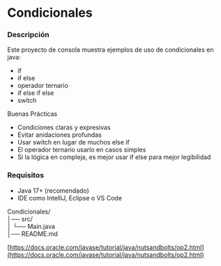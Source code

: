 # Condicionales

### Descripción

Este proyecto de consola muestra ejemplos de uso de condicionales en java:

* if
* if else
* operador ternario
* if else if else
* switch

Buenas Prácticas

* Condiciones claras y expresivas
* Evitar anidaciones profundas
* Usar switch en lugar de muchos else if
* El operador ternario usarlo en casos simples
* Si la lógica en compleja, es mejor usar if else para mejor legibilidad

### Requisitos

* Java 17+ (recomendado)
* IDE como IntelliJ, Eclipse o VS Code

Condicionales/\
│── src/\
│ └── Main.java\
│── README.md

[https://docs.oracle.com/javase/tutorial/java/nutsandbolts/op2.html](https://docs.oracle.com/javase/tutorial/java/nutsandbolts/op2.html)
